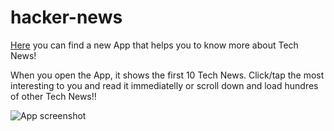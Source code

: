 # hacker-news

[Here](https://hacckernewss.netlify.app/) you can find a new App that helps you to know more about Tech News!

When you open the App, it shows the first 10 Tech News. Click/tap the most interesting to you and read it immediatelly or scroll down and load hundres of other Tech News!!

![App screenshot](https://github.com/marcellocomandulli/hacker-news/master/.IMG/Screenshot.jpg)
